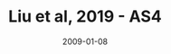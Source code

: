 ---
title: Liu et al, 2019 - AS4
image: https://www.cycif.org/assets/img/liu-lin-2019/AS4.jpg
date: '2009-01-08'
minerva_link: https://www.cycif.org/data/liu-lin-2019/AS4.html
info_link: https://www.cycif.org/data/liu-lin-2019/index.html
show_page_link: false
---